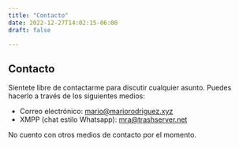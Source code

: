 ```yaml
---
title: "Contacto"
date: 2022-12-27T14:02:15-06:00
draft: false

---
```

## Contacto

Sientete libre de contactarme para discutir cualquier asunto. Puedes hacerlo a través de los siguientes medios:

- Correo electrónico: mario@mariorodriguez.xyz
- XMPP (chat estilo Whatsapp): mra@trashserver.net 

No cuento con otros medios de contacto por el momento.
